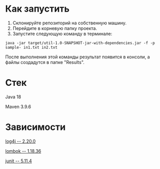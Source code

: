 # Как запустить
1. Склонируйте репозиторий на собственную машину.
2. Перейдите в корневую папку проекта.
3. Запустите следующую команду в терминале:
```
java -jar target/util-1.0-SNAPSHOT-jar-with-dependencies.jar -f -p sample- in1.txt in2.txt
```
После выполнения этой команды результат появится в консоли, а файлы создадутся в папке "Results".

# Стек
Java 18

Maven 3.9.6
# Зависимости
[log4j -- 2.20.0](https://mvnrepository.com/artifact/org.apache.logging.log4j/log4j-core/2.20.0)

[lombok -- 1.18.36](https://mvnrepository.com/artifact/org.projectlombok/lombok/1.18.36)

[junit -- 5.11.4](https://mvnrepository.com/artifact/org.junit.jupiter/junit-jupiter-engine)
